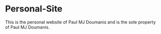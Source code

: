 # Personal-Site
This is the personal website of Paul MJ Doumanis and is the sole property of Paul MJ Doumanis.
